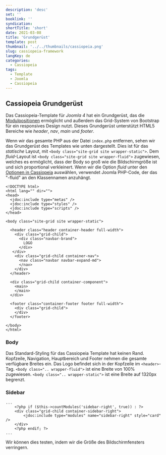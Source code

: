 ```yaml
---
description: 'desc'
set: ''
booklink: ''
syndication:
shortTitle: 'short'
date: 2021-03-08
title: 'Grundgerüst'
template: post
thumbnail: '../../thumbnails/cassiopeia.png'
slug: cassiopeia-framework
langKey: de
categories:
  - Cassiopeia
tags:
  - Template
  - Joomla
  - Cassiopeia
---
```


## Cassiopeia Grundgerüst

Das Cassiopeia-Template für _Joomla 4_ hat ein Grundgerüst, das die [Modulpositionen](/cassiopeia-module-positionen)
ermöglicht und außerdem das Grid-System von Bootstrap für ein responsives Design nutzt. Dieses Grundgerüst unterstützt HTML5 Bereiche wie _header_, _nav_, _main_ und _footer_.

Wenn wir das gesamte PHP aus der Datei `index.php` entfernen, sehen wir das Grundgerüst des Templates wie unten dargestellt. Dies ist für das _statische_ Layout, mit `<body class="site-grid site wrapper-static">`. Dem _fluid_-Layout ist `<body class="site-grid site wrapper-fluid">` zugewiesen, welches es ermöglicht, dass der Body so groß wie die Bildschirmgröße ist und sich proportional verkleinert. Wenn wir die Option _fluid_ unter den [Optionen in Cassiopeia](/cassiopeia-optionen) auswählen, verwendet Joomla PHP-Code, der das "-fluid" an den Klassennamen anzuhängt.

```
<!DOCTYPE html>
<html lang="" dir="">
<head>
  <jdoc:include type="metas" />
  <jdoc:include type="styles" />
  <jdoc:include type="scripts" />
</head>

<body class="site-grid site wrapper-static">

  <header class="header container-header full-width">
    <div class="grid-child">
      <div class="navbar-brand">
        LOGO
      </div>
   </div>
    <div class="grid-child container-nav">
      <nav class="navbar navbar-expand-md">
      </nav>
    </div>
  </header>

  <div class="grid-child container-component">
    <main>
    </main>
  </div>

  <footer class="container-footer footer full-width">
    <div class="grid-child">
    </div>
  </footer>

</body>
</html>
```

### Body

Das Standard-Styling für das Cassiopeia Template hat keinen Rand. Kopfzeile, Navigation, Hauptbereich und Footer nehmen die gesamte verfügbare Breites ein. Das Logo befindet sich in der Kopfzeile im `<header>`-Tag. `<body class=".. wrapper-fluid">` ist eine Breite von 100% zugewiesen. `<body class=".. wrapper-static">` ist eine Breite auf 1320px begrenzt.

### Sidebar

```
...
	<?php if ($this->countModules('sidebar-right', true)) : ?>
	<div class="grid-child container-sidebar-right">
		<jdoc:include type="modules" name="sidebar-right" style="card" />
	</div>
	<?php endif; ?>
...
```

Wir können dies testen, indem wir die Größe des Bildschirmfensters verringern.
<img src="https://vg04.met.vgwort.de/na/ff44e27f52c04ba1be1abbff38ccff47" width="1" height="1" alt="">
